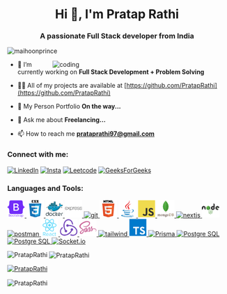 <h1 align="center">Hi 👋, I'm Pratap Rathi</h1>
<h3 align="center">A passionate Full Stack developer from India</h3>

<p align="left"> <img src="https://komarev.com/ghpvc/?username=PratapRathi&base=1500&abbreviated=true&label=Profile%20views&color=0e75b6&style=flat" alt="maihoonprince" /> </p>

<img  display="flex" align="right" alt="coding" width="400" src="https://media.giphy.com/media/SWoSkN6DxTszqIKEqv/giphy.gif">

- 🌱 I’m currently working on **Full Stack Development + Problem Solving**

- 👨‍💻 All of my projects are available at [https://github.com/PratapRathi](https://github.com/PratapRathi)

- 📝 My Person Portfolio **On the way...**

- 💬 Ask me about **Freelancing...**

- 📫 How to reach me **prataprathi97@gmail.com**

<h3 align="left">Connect with me:</h3>
<p align="left">
<a href="https://www.linkedin.com/in/pratap-rathi" target="blank"><img align="center" src="https://raw.githubusercontent.com/rahuldkjain/github-profile-readme-generator/master/src/images/icons/Social/linked-in-alt.svg" alt="LinkedIn" height="30" width="40" /></a>
<a href="https://www.instagram.com/pratap_rathi" target="blank"><img align="center" src="https://raw.githubusercontent.com/rahuldkjain/github-profile-readme-generator/master/src/images/icons/Social/instagram.svg" alt="Insta" height="30" width="40" /></a>
<a href="https://leetcode.com/prataprathi97" target="blank"><img align="center" src="https://raw.githubusercontent.com/rahuldkjain/github-profile-readme-generator/master/src/images/icons/Social/leet-code.svg" alt="Leetcode" height="30" width="40" /></a>
<a href="https://auth.geeksforgeeks.org/user/prataprathi" target="blank"><img align="center" src="https://raw.githubusercontent.com/rahuldkjain/github-profile-readme-generator/master/src/images/icons/Social/geeks-for-geeks.svg" alt="GeeksForGeeks" height="30" width="40" /></a>
</p>

<h3 align="left">Languages and Tools:</h3>

<p align="left"> <a href="https://getbootstrap.com" target="_blank" rel="noreferrer"> <img src="https://raw.githubusercontent.com/devicons/devicon/master/icons/bootstrap/bootstrap-plain-wordmark.svg" alt="bootstrap" width="40" height="40" /> </a> <a href="https://www.w3schools.com/css/" target="_blank" rel="noreferrer"> <img src="https://raw.githubusercontent.com/devicons/devicon/master/icons/css3/css3-original-wordmark.svg" alt="CSS" width="40" height="40" /> </a> <a href="https://www.docker.com/" target="_blank" rel="noreferrer"> <img src="https://raw.githubusercontent.com/devicons/devicon/master/icons/docker/docker-original-wordmark.svg" alt="docker" width="40" height="40" /> </a> <a href="https://expressjs.com" target="_blank" rel="noreferrer"> <img src="https://raw.githubusercontent.com/devicons/devicon/master/icons/express/express-original-wordmark.svg" alt="express" width="40" height="40" /> </a> <a href="https://git-scm.com/" target="_blank" rel="noreferrer"> <img src="https://www.vectorlogo.zone/logos/git-scm/git-scm-icon.svg" alt="git" width="40" height="40" /> </a> <a href="https://www.w3.org/html/" target="_blank" rel="noreferrer"> <img src="https://raw.githubusercontent.com/devicons/devicon/master/icons/html5/html5-original-wordmark.svg" alt="HTML" width="40" height="40" /> </a> <a href="https://www.java.com" target="_blank" rel="noreferrer"> <img src="https://raw.githubusercontent.com/devicons/devicon/master/icons/java/java-original.svg" alt="java" width="40" height="40" /> </a> <a href="https://developer.mozilla.org/en-US/docs/Web/JavaScript" target="_blank" rel="noreferrer" > <img src="https://raw.githubusercontent.com/devicons/devicon/master/icons/javascript/javascript-original.svg" alt="javascript" width="40" height="40" /> </a> <a href="https://www.mongodb.com/" target="_blank" rel="noreferrer"> <img src="https://raw.githubusercontent.com/devicons/devicon/master/icons/mongodb/mongodb-original-wordmark.svg" alt="mongodb" width="40" height="40" /> </a> <a href="https://nextjs.org/" target="_blank" rel="noreferrer"> <img src="https://cdn.worldvectorlogo.com/logos/nextjs-2.svg" alt="nextjs" width="40" height="40" /> </a> <a href="https://nodejs.org" target="_blank" rel="noreferrer"> <img src="https://raw.githubusercontent.com/devicons/devicon/master/icons/nodejs/nodejs-original-wordmark.svg" alt="nodejs" width="40" height="40" /> </a> <a href="https://postman.com" target="_blank" rel="noreferrer"> <img src="https://www.vectorlogo.zone/logos/getpostman/getpostman-icon.svg" alt="postman" width="40" height="40" /> </a> <a href="https://reactjs.org/" target="_blank" rel="noreferrer"> <img src="https://raw.githubusercontent.com/devicons/devicon/master/icons/react/react-original-wordmark.svg" alt="react" width="40" height="40" /> </a> <a href="https://redux.js.org" target="_blank" rel="noreferrer"> <img src="https://raw.githubusercontent.com/devicons/devicon/master/icons/redux/redux-original.svg" alt="redux" width="40" height="40" /> </a> <a href="https://sass-lang.com" target="_blank" rel="noreferrer"> <img src="https://raw.githubusercontent.com/devicons/devicon/master/icons/sass/sass-original.svg" alt="sass" width="40" height="40" /> </a> <a href="https://tailwindcss.com/" target="_blank" rel="noreferrer"> <img src="https://www.vectorlogo.zone/logos/tailwindcss/tailwindcss-icon.svg" alt="tailwind" width="40" height="40" /> </a> <a href="https://www.typescriptlang.org/" target="_blank" rel="noreferrer" > <img src="https://raw.githubusercontent.com/devicons/devicon/master/icons/typescript/typescript-original.svg" alt="typescript" width="40" height="40" /> </a> <a href="https://www.prisma.io/docs" target="_blank" rel="noreferrer" > <img src="https://github.com/PratapRathi/PratapRathi/assets/130206612/807573cf-edd6-441c-9b40-4267cd1d22e2" alt="Prisma" width="40" height="40" /> </a> <a href="https://www.postgresql.org/docs/" target="_blank" rel="noreferrer" > <img src="https://github.com/PratapRathi/PratapRathi/assets/130206612/7ae60b0a-d443-4b5f-80cb-e7300eae9a5a" alt="Postgre SQL" width="40" height="40" /> </a> </a> <a href="https://www.selenium.dev/documentation/" target="_blank" rel="noreferrer" > <img src="https://github.com/PratapRathi/PratapRathi/assets/130206612/b1c28427-08c8-47f9-8e8d-582d4a663618" alt="Postgre SQL" width="40" height="40" /> </a> </a> <a href="https://socket.io" target="_blank" rel="noreferrer" > <img src="https://github.com/PratapRathi/PratapRathi/assets/130206612/7ca67e0d-ac84-4a0b-9260-ce1fb3eadf9f" alt="Socket.io" width="40" height="40" /> </a> </p>

<p><img align="left" src="https://github-readme-stats.vercel.app/api/top-langs?username=PratapRathi&show_icons=true&locale=en&layout=compact" alt="PratapRathi" /></p>

<p>&nbsp;<img align="center" src="https://github-readme-stats.vercel.app/api?username=PratapRathi&show_icons=true&locale=en" alt="PratapRathi" /></p>

<p align="left"> <a href="https://github.com/ryo-ma/github-profile-trophy"><img src="https://github-profile-trophy.vercel.app/?username=PratapRathi" alt="PratapRathi" /></a> </p>
    
<p><img align="center" src="https://github-readme-streak-stats.herokuapp.com/?user=PratapRathi" alt="PratapRathi" /></p>

